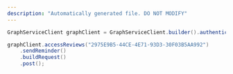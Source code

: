```yaml
---
description: "Automatically generated file. DO NOT MODIFY"
---
```

<!-- markdownlint-disable MD041 -->

```java
GraphServiceClient graphClient = GraphServiceClient.builder().authenticationProvider( authProvider ).buildClient();

graphClient.accessReviews("2975E9B5-44CE-4E71-93D3-30F03B5AA992")
    .sendReminder()
    .buildRequest()
    .post();
```
